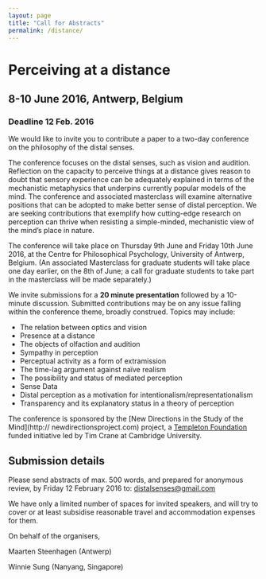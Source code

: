 ```yaml
---
layout: page
title: "Call for Abstracts"
permalink: /distance/
---
```


# Perceiving at a distance

## 8-10 June 2016, Antwerp, Belgium

### Deadline 12 Feb. 2016

We would like to invite you to contribute a paper to a two-day conference on the philosophy of the distal senses. 

The conference focuses on the distal senses, such as vision and audition. Reflection on the capacity to perceive things at a distance gives reason to doubt that sensory experience can be adequately explained in terms of the mechanistic metaphysics that underpins currently popular models of the mind. The conference and associated masterclass will examine alternative positions that can be adopted to make better sense of distal perception. We are seeking contributions that exemplify how cutting-edge research on perception can thrive when resisting a simple-minded, mechanistic view of the mind’s place in nature. 

The conference will take place on Thursday 9th June and Friday 10th June 2016, at the Centre for Philosophical Psychology, University of Antwerp, Belgium. (An associated Masterclass for graduate students will take place one day earlier, on the 8th of June; a call for graduate students to take part in the masterclass will be made separately.)

We invite submissions for a __20 minute presentation__ followed by a 10-minute discussion. Submitted contributions may be on any issue falling within the conference theme, broadly construed. Topics may include: 

- The relation between optics and vision 
- Presence at a distance
- The objects of olfaction and audition 
- Sympathy in perception 
- Perceptual activity as a form of extramission
- The time-lag argument against naïve realism
- The possibility and status of mediated perception
- Sense Data
- Distal perception as a motivation for intentionalism/representationalism
- Transparency and its explanatory status in a theory of perception

The conference is sponsored by the [New Directions in the Study of the Mind](http:// newdirectionsproject.com) project, a [Templeton Foundation](http://www.templeton.org) funded initiative led by Tim Crane at Cambridge University.

## Submission details 

Please send abstracts of max. 500 words, and prepared for anonymous review, by Friday 12 February 2016 to: distalsenses@gmail.com

We have only a limited number of spaces for invited speakers, and will try to cover or at least subsidise reasonable travel and accommodation expenses for them.

On behalf of the organisers, 

Maarten Steenhagen (Antwerp)

Winnie Sung (Nanyang, Singapore)

